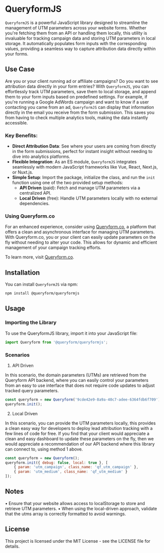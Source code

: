 # QueryformJS

`QueryformJS` is a powerful JavaScript library designed to streamline the management of UTM parameters across your website forms. Whether you're fetching them from an API or handling them locally, this utility is invaluable for tracking campaign data and storing UTM parameters in local storage. It automatically populates form inputs with the corresponding values, providing a seamless way to capture attribution data directly within your forms.

## Use Case

Are you or your client running ad or affiliate campaigns? Do you want to see attribution data directly in your form entries? With `QueryformJS`, you can effortlessly track UTM parameters, save them to local storage, and append them to your form inputs based on predefined settings. For example, if you're running a Google AdWords campaign and want to know if a user contacting you came from an ad, `QueryformJS` can display that information directly in the email you receive from the form submission. This saves you from having to check multiple analytics tools, making the data instantly accessible.

### Key Benefits:
- **Direct Attribution Data**: See where your users are coming from directly in the form submissions, perfect for instant insight without needing to dive into analytics platforms.
- **Flexible Integration**: As an ES module, `QueryformJS` integrates seamlessly with modern JavaScript frameworks like Vue, React, Next.js, or Nuxt.js.
- **Simple Setup**: Import the package, initialize the class, and run the `init` function using one of the two provided setup methods:
  - **API Driven** (paid): Fetch and manage UTM parameters via a centralized API.
  - **Local Driven** (free): Handle UTM parameters locally with no external dependencies.

### Using Queryform.co
For an enhanced experience, consider using [Queryform.co](https://queryform.co), a platform that offers a clean and asynchronous interface for managing UTM parameters. With Queryform.co, you or your client can easily update parameters on the fly without needing to alter your code. This allows for dynamic and efficient management of your campaign tracking efforts.

To learn more, visit [Queryform.co](https://queryform.co).

## Installation

You can install `QueryformJS` via npm:

```bash
npm install @queryform/queryformjs
```

## Usage

### Importing the Library

To use the QueryformJS library, import it into your JavaScript file:

```js
import Queryform from '@queryform/queryformjs';
```

### Scenarios

1. API Driven

In this scenario, the domain parameters (UTMs) are retrieved from the Queryform API backend, where you can easily control your parameters from an easy to use interface that does not require code updates to adjust tracked query parameters.

```js
const queryform = new Queryform('9cde42e9-8a9a-40c7-adee-6364fdb6f709');
queryform.init();
```

2. Local Driven

In this scenario, you can provide the UTM parameters locally, this provides a clean easy way for developers to deploy lead attribution tracking with a few lines of code for free. If you find that your client would appreciate a clean and easy dashboard to update these parameters on the fly, then we would appreciate a recommendation of our API backend where this library can connect to, using method 1 above.

```js
const queryform = new Queryform();
queryform.init({ debug: false, local: true }, [
    { param: 'utm_campaign', class_name: 'qf_utm_campaign' },
    { param: 'utm_medium', class_name: 'qf_utm_medium' }
]);
```

##

## Notes

•	Ensure that your website allows access to localStorage to store and retrieve UTM parameters.
•	When using the local-driven approach, validate that the utms array is correctly formatted to avoid warnings.

## License

This project is licensed under the MIT License - see the LICENSE file for details.